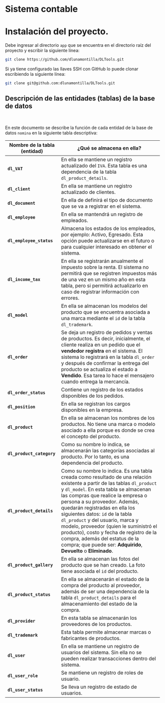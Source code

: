 # Sistema contable

# Instalación del proyecto.

Debe ingresar al directorio `app` que se encuentra en el directorio raíz del proyecto y escribir la siguiente línea:

```bash
git clone https://github.com/dlunamontilla/DLTools.git
```

Si ya tiene configurado las llaves SSH con GitHub lo puede clonar escribiendo la siguiente línea:

```bash
git clone git@github.com:dlunamontilla/DLTools.git
```

## Descripción de las entidades (tablas) de la base de datos

<br>

En este documento se describe la función de cada entidad de la base de datos `nomina` en la siguiente tabla descriptiva:

| Nombre de la tabla (entidad) | ¿Qué se almacena en ella?                                                                                                                                                                                                                                                                                                                                                                                                                                                                                                                  |
| ---------------------------- | ------------------------------------------------------------------------------------------------------------------------------------------------------------------------------------------------------------------------------------------------------------------------------------------------------------------------------------------------------------------------------------------------------------------------------------------------------------------------------------------------------------------------------------------ |
| **`dl_VAT`**                 | En ella se mantiene un registro actualizado del `IVA`. Esta tabla es una dependencia de la tabla `dl_product_details`.                                                                                                                                                                                                                                                                                                                                                                                                                     |
| **`dl_client`**              | En ella se mantiene un registro actualizado de clientes.                                                                                                                                                                                                                                                                                                                                                                                                                                                                                   |
| **`dl_document`**            | En ella de definirá el tipo de documento que se va a registrar en el sistema.                                                                                                                                                                                                                                                                                                                                                                                                                                                              |
| **`dl_employee`**            | En ella se mantendrá un registro de empleados.                                                                                                                                                                                                                                                                                                                                                                                                                                                                                             |
| **`dl_employee_status`**     | Almacena los estados de los empleados, por ejemplo: Activo, Egresado. Esta opción puede actualizarse en el futuro o para cualquier interesado en obtener el sistema.                                                                                                                                                                                                                                                                                                                                                                       |
| **`dl_income_tax`**          | En ella se registrarán anualmente el impuesto sobre la renta. El sistema no permitirá que se registren impuestos más de una vez en un mismo año en esta tabla, pero si permitirá actualizarlo en caso de registrar información con errores.                                                                                                                                                                                                                                                                                                |
| **`dl_model`**               | En ella se almacenan los modelos del producto que se encuentra asociada a una marca mediante el `id` de la tabla `dl_trademark`.                                                                                                                                                                                                                                                                                                                                                                                                           |
| **`dl_order`**               | Se deja un registro de pedidos y ventas de productos. Es decir, inicialmente, el cliente realiza en un pedido que el **vendedor registra** en el sistema. El sistema lo registrará en la tabla `dl_order` y después de confirmar la entrega del producto se actualiza el estado a **Vendido**. Esa tarea lo hace el mensajero cuando entrega la mercancía.                                                                                                                                                                                 |
| **`dl_order_status`**        | Contiene un registro de los estados disponibles de los pedidos.                                                                                                                                                                                                                                                                                                                                                                                                                                                                            |
| **`dl_position`**            | En ella se registran los cargos disponibles en la empresa.                                                                                                                                                                                                                                                                                                                                                                                                                                                                                 |
| **`dl_product`**             | En ella se almacenan los nombres de los productos. No tiene una marca o modelo asociado a ella porque es donde se crea el concepto del producto.                                                                                                                                                                                                                                                                                                                                                                                           |
| **`dl_product_category`**    | Como su nombre lo indica, se almacenarán las categorías asociadas al producto. Por lo tanto, es una dependencia del producto.                                                                                                                                                                                                                                                                                                                                                                                                              |
| **`dl_product_details`**     | Como su nombre lo indica. Es una tabla creada como resultado de una relación existente a partir de las tablas `dl_product` y `dl_model`. En esta tabla se almacenan las compras que realice la empresa o persona a su proveedor. Además, quedarán registradas en ella los siguientes datos: `id` de la tabla `dl_product` y del usuario, marca y modelo, proveedor (quien le suministró el producto), costo y fecha de registro de la compra, además del estatus de la compra; que puede ser: **Adquirido**, **Devuelto** o **Eliminado**. |
| **`dl_product_gallery`**     | En ella se almacenan las fotos del producto que se han creado. La foto tiene asociada el `id` del producto.                                                                                                                                                                                                                                                                                                                                                                                                                                |
| **`dl_product_status`**      | En ella se almacenarán el estado de la compra del producto al proveedor, además de ser una dependencia de la tabla `dl_product_details` para el almacenamiento del estado de la compra.                                                                                                                                                                                                                                                                                                                                                    |
| **`dl_provider`**            | En esta tabla se almacenarán los proveedores de los productos.                                                                                                                                                                                                                                                                                                                                                                                                                                                                             |
| **`dl_trademark`**           | Esta tabla permite almacenar marcas o fabricantes de productos.                                                                                                                                                                                                                                                                                                                                                                                                                                                                            |
| **`dl_user`**                | En ella se mantiene un registro de usuarios del sistema. Sin ella no se pueden realizar transacciones dentro del sistema.                                                                                                                                                                                                                                                                                                                                                                                                                  |
| **`dl_user_role`**           | Se mantiene un registro de roles de usuario.                                                                                                                                                                                                                                                                                                                                                                                                                                                                                               |
| **`dl_user_status`**         | Se lleva un registro de estado de usuarios.                                                                                                                                                                                                                                                                                                                                                                                                                                                                                                |
